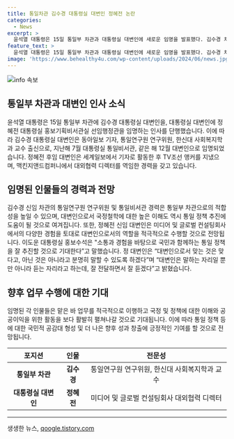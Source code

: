 ```yaml
---
title: 통일차관 김수경 대통령실 대변인 정혜전 논란
categories:
  - News
excerpt: >
  윤석열 대통령은 15일 통일부 차관과 대통령실 대변인에 새로운 임명을 발표했다. 김수경 차관은 통일연구원 연구위원 출신으로, 통일 정책에 대한 높은 이해도를 가졌다. 정혜전 대변인은 맥킨지앤드컴퍼니 대외협력 디렉터 출신으로, 명확한 의사 전달을 다짐했다. 새로운 인물들의 경험과 전문성은 통일 정책 추진에 긍정적인 영향을 미칠 것으로 기대된다.
feature_text: >
  윤석열 대통령은 15일 통일부 차관과 대통령실 대변인에 새로운 임명을 발표했다. 김수경 차관은 통일연구원 연구위원 출신으로, 통일 정책에 대한 높은 이해도를 가졌다. 정혜전 대변인은 맥킨지앤드컴퍼니 대외협력 디렉터 출신으로, 명확한 의사 전달을 다짐했다. 새로운 인물들의 경험과 전문성은 통일 정책 추진에 긍정적인 영향을 미칠 것으로 기대된다.
image: 'https://www.behealthy4u.com/wp-content/uploads/2024/06/news.jpg'
---
```


<p><img src="https://www.behealthy4u.com/wp-content/uploads/2024/06/news.jpg" alt="info 속보" /></p>

<h2>통일부 차관과 대변인 인사 소식</h2>

<p data-ke-size="size16">윤석열 대통령은 15일 통일부 차관에 김수경 대통령실 대변인을, 대통령실 대변인에 정혜전 대통령실 홍보기획비서관실 선임행정관을 임명하는 인사를 단행했습니다. 이에 따라 김수경 대통령실 대변인은 동아일보 기자, 통일연구원 연구위원, 한신대 사회복지학과 교수 출신으로, 지난해 7월 대통령실 통일비서관, 같은 해 12월 대변인으로 임명되었습니다. 정혜전 후임 대변인은 세계일보에서 기자로 활동한 후 TV조선 앵커를 지냈으며, 맥킨지앤드컴퍼니에서 대외협력 디렉터를 역임한 경력을 갖고 있습니다.</p>

<h2 data-ke-size="size26">임명된 인물들의 경력과 전망</h2>

<p data-ke-size="size16">김수경 신임 차관의 통일연구원 연구위원 및 통일비서관 경력은 통일부 차관으로의 적합성을 높일 수 있으며, 대변인으로서 국정철학에 대한 높은 이해도 역시 통일 정책 추진에 도움이 될 것으로 여겨집니다. 또한, 정혜전 신임 대변인은 미디어 및 글로벌 컨설팅회사에서의 다양한 경험을 토대로 대변인으로서의 역할을 적극적으로 수행할 것으로 전망됩니다. 이도운 대통령실 홍보수석은 "소통과 경험을 바탕으로 국민과 함께하는 통일 정책을 잘 추진할 것으로 기대한다”고 말했습니다. 정 대변인은 “대변인으로서 맞는 것은 맞다고, 아닌 것은 아니라고 분명히 말할 수 있도록 하겠다”며 “대변인은 말하는 자리일 뿐만 아니라 듣는 자리라고 하는데, 잘 전달하면서 잘 듣겠다”고 밝혔습니다.</p>

<h2 data-ke-size="size26">향후 업무 수행에 대한 기대</h2>

<p data-ke-size="size16">임명된 각 인물들은 맡은 바 업무를 적극적으로 이행하고 국정 및 정책에 대한 이해와 공공이익을 위한 활동을 보다 활발히 펼쳐나갈 것으로 기대됩니다. 이에 따라 통일 정책 등에 대한 국민적 공감대 형성 및 더 나은 향후 성과 창출에 긍정적인 기여를 할 것으로 전망됩니다.</p>

<table>
  <thead>
    <tr>
      <th style="text-align: center;">포지션</th>
      <th style="text-align: center;">인물</th>
      <th style="text-align: center;">전문성</th>
    </tr>
  </thead>
  <tbody>
    <tr>
      <td style="text-align: center; height: 17px;"><b>통일부 차관</b></td>
      <td style="text-align: center; height: 17px;"><b>김수경</b></td>
      <td style="text-align: center; height: 17px;">통일연구원 연구위원, 한신대 사회복지학과 교수</td>
    </tr>
    <tr>
      <td style="text-align: center; height: 17px;"><b>대통령실 대변인</b></td>
      <td style="text-align: center; height: 17px;"><b>정혜전</b></td>
      <td style="text-align: center; height: 17px;">미디어 및 글로벌 컨설팅회사 대외협력 디렉터</td>
    </tr>
  </tbody>
</table>

<hr>

<p data-ke-size="size16"></p>
생생한 뉴스, <a href="https://qoogle.tistory.com" rel="dofollow">qoogle.tistory.com</a>


